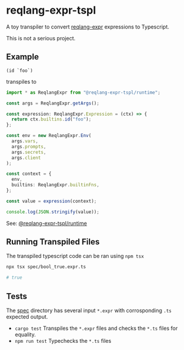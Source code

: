 # reqlang-expr-tspl

A toy transpiler to convert [reqlang-expr](https://github.com/testingrequired/reqlang-expr) expressions to Typescript.

This is not a serious project.

## Example

```
(id `foo`)
```

transpiles to

```typescript
import * as ReqlangExpr from "@reqlang-expr-tspl/runtime";

const args = ReqlangExpr.getArgs();

const expression: ReqlangExpr.Expression = (ctx) => {
  return ctx.builtins.id("foo");
};

const env = new ReqlangExpr.Env(
  args.vars,
  args.prompts,
  args.secrets,
  args.client
);

const context = {
  env,
  builtins: ReqlangExpr.builtinFns,
};

const value = expression(context);

console.log(JSON.stringify(value));
```

See: [@reqlang-expr-tspl/runtime](./src/index.ts)

## Running Transpiled Files

The transpiled typescript code can be ran using `npm tsx`

```bash
npx tsx spec/bool_true.expr.ts

# true
```

## Tests

The [spec](./spec/) directory has several input `*.expr` with corrosponding `.ts` expected output.

- `cargo test` Transpiles the `*.expr` files and checks the `*.ts` files for equality.
- `npm run test` Typechecks the `*.ts` files
